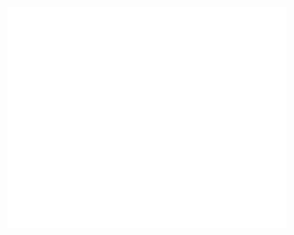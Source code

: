 <!--
**nxsh/nxsh** is a ✨ _special_ ✨ repository because its `README.md` (this file) appears on your GitHub profile.
### Hi there 👋
Here are some ideas to get you started:

- 🔭 I’m currently working on ...
- 🌱 I’m currently learning ...
- 👯 I’m looking to collaborate on ...
- 🤔 I’m looking for help with ...
- 💬 Ask me about ...
- 📫 How to reach me: ...
- 😄 Pronouns: ...
- ⚡ Fun fact: 


![](https://64.media.tumblr.com/tumblr_m5digiynII1r24ia2o1_400.gifv)
![](https://64.media.tumblr.com/2dfc3369827df9b981e111d7fd8fc732/tumblr_mudgvo7TvD1qf5do9o1_400.gifv)

-->

<div align="center">
	<br>
	<a href="https://github.com/nxsh/nxsh/blame/master/header.svg">
		<img src="header.svg" width="800" height="400">
	</a>
	<br>
</div>

